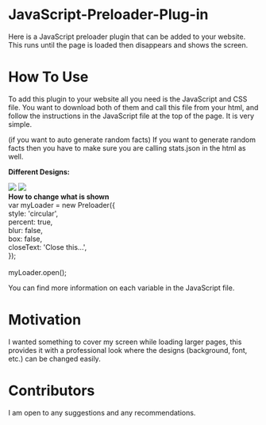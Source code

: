 # JavaScript-Preloader-Plug-in

Here is a JavaScript preloader plugin that can be added to your website. This runs until the page is loaded then disappears and shows the screen.

# How To Use

To add this plugin to your website all you need is the JavaScript and CSS file. You want to download both of them and call this file from your html, and follow the instructions in the JavaScript file at the top of the page. It is very simple.

(if you want to auto generate random facts)
If you want to generate random facts then you have to make sure you are calling stats.json in the html as well.

<b> Different Designs:</b>
<div width="100%">
<img src="https://s31.postimg.org/ht0bgbmyz/preloader_horizontal_1.gif"/>
<img src="https://s32.postimg.org/7y4puxd45/Preloader.gif"/>
</div>
<b> How to change what is shown </b><br>
var myLoader = new Preloader({<br>
     style: 'circular',<br>
     percent: true,<br>
     blur: false,<br>
     box: false,<br>
     closeText: 'Close this...',<br>
});<br>
<br>
myLoader.open();

You can find more information on each variable in the JavaScript file.

# Motivation

I wanted something to cover my screen while loading larger pages, this provides it with a professional look where the designs (background, font, etc.) can be changed easily.

# Contributors

I am open to any suggestions and any recommendations.
